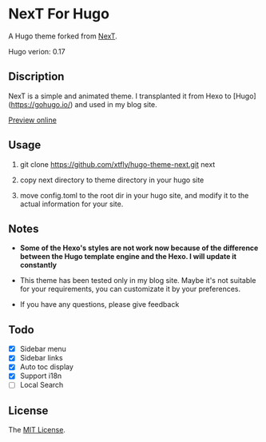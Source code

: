# NexT For Hugo

A Hugo theme forked from [NexT](https://github.com/iissnan/hexo-theme-next).

Hugo verion: 0.17

## Discription

NexT is a simple and animated theme. I transplanted it from Hexo to [Hugo] (https://gohugo.io/) and used in my blog site.

[Preview online](http://www.lanlingzi.cn)

## Usage

1. git clone https://github.com/xtfly/hugo-theme-next.git next

2. copy next directory to theme directory in your hugo site

3. move config.toml to the root dir in your hugo site, and modify it to the actual information for your site.


## Notes

- **Some of the Hexo's styles are not work now because of the difference between the Hugo template engine and the Hexo. I will update it constantly**

- This theme has been tested only in my blog site. Maybe it's not suitable for your requirements, you can customizate it by your preferences.

- If you have any questions, please give feedback

## Todo

- [x] Sidebar menu
- [x] Sidebar links
- [x] Auto toc display
- [x] Support i18n
- [ ] Local Search

## License
The [MIT License](LICENSE).
